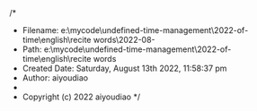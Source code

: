 /*
 * Filename: e:\mycode\undefined-time-management\2022-of-time\english\recite words\2022-08-
 * Path: e:\mycode\undefined-time-management\2022-of-time\english\recite words
 * Created Date: Saturday, August 13th 2022, 11:58:37 pm
 * Author: aiyoudiao
 * 
 * Copyright (c) 2022 aiyoudiao
 */

